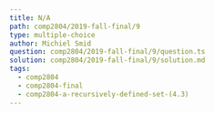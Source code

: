 ```yaml
---
title: N/A
path: comp2804/2019-fall-final/9
type: multiple-choice
author: Michiel Smid
question: comp2804/2019-fall-final/9/question.ts
solution: comp2804/2019-fall-final/9/solution.md
tags:
  - comp2804
  - comp2804-final
  - comp2804-a-recursively-defined-set-(4.3)
---
```

